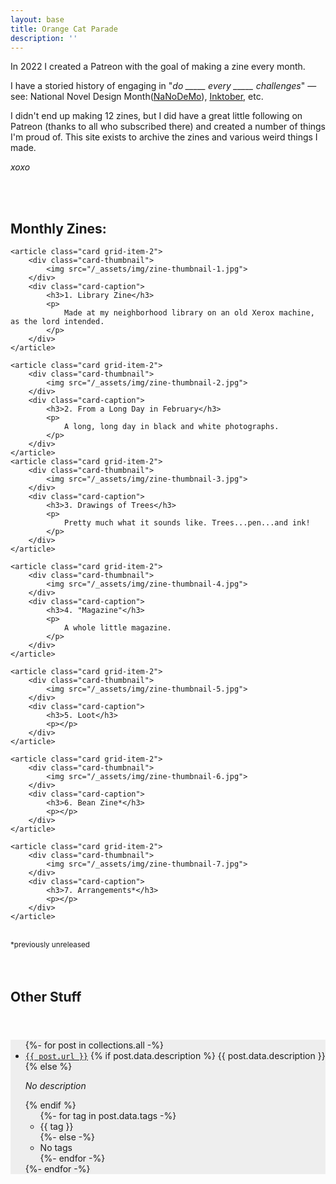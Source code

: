 ```yaml
---
layout: base
title: Orange Cat Parade
description: ''
---
```


<p>In 2022 I created a Patreon with the goal of <span class="orange">making a zine every month</span>.</p>

I have a storied history of engaging in "<em>do _____ every _____ challenges</em>" &mdash; see: 
National Novel Design Month([NaNoDeMo](https://blog.mjchamplin.com/2019/12/nanodemo/)), 
[Inktober](https://blog.mjchamplin.com/2019/12/inktober/), 
[]()
etc.

I didn't end up making 12 zines, but I did have a great little following on Patreon (thanks to all who subscribed there) and created a number of things I'm proud of. This site exists to archive the zines and various weird things I made. 

<em>xoxo</em>

<br/><br/>

## Monthly Zines: 

<div class="full-width-grid">

    <article class="card grid-item-2">
        <div class="card-thumbnail">
            <img src="/_assets/img/zine-thumbnail-1.jpg">
        </div>
        <div class="card-caption">
            <h3>1. Library Zine</h3>
            <p>
                Made at my neighborhood library on an old Xerox machine, as the lord intended.
            </p>
        </div>
    </article>

    <article class="card grid-item-2">
        <div class="card-thumbnail">
            <img src="/_assets/img/zine-thumbnail-2.jpg">
        </div>
        <div class="card-caption">
            <h3>2. From a Long Day in February</h3>
            <p>
                A long, long day in black and white photographs.
            </p>
        </div>
    </article>
    <article class="card grid-item-2">
        <div class="card-thumbnail">
            <img src="/_assets/img/zine-thumbnail-3.jpg">
        </div>
        <div class="card-caption">
            <h3>3. Drawings of Trees</h3>
            <p>
                Pretty much what it sounds like. Trees...pen...and ink!
            </p>
        </div>
    </article>

    <article class="card grid-item-2">
        <div class="card-thumbnail">
            <img src="/_assets/img/zine-thumbnail-4.jpg">
        </div>
        <div class="card-caption">
            <h3>4. "Magazine"</h3>
            <p>
                A whole little magazine.
            </p>
        </div>
    </article>

    <article class="card grid-item-2">
        <div class="card-thumbnail">
            <img src="/_assets/img/zine-thumbnail-5.jpg">
        </div>
        <div class="card-caption">
            <h3>5. Loot</h3>
            <p></p>
        </div>
    </article>

    <article class="card grid-item-2">
        <div class="card-thumbnail">
            <img src="/_assets/img/zine-thumbnail-6.jpg">
        </div>
        <div class="card-caption">
            <h3>6. Bean Zine*</h3>
            <p></p>
        </div>
    </article>

    <article class="card grid-item-2">
        <div class="card-thumbnail">
            <img src="/_assets/img/zine-thumbnail-7.jpg">
        </div>
        <div class="card-caption">
            <h3>7. Arrangements*</h3>
            <p></p>
        </div>
    </article>

</div>
<br/>
<small>*previously unreleased</small>
<br/><br/><br/>

## Other Stuff
<div style="margin: 4em 0; background-color: #eee">
    <ul>
    {%- for post in collections.all -%}
        <li class="archive-list-item">
            <a href="{{ post.url }}"><code>{{ post.url }}</code></a>
            {% if post.data.description %}
                {{ post.data.description }}
            {% else %}
                <p><em>No description</em></p>
            {% endif %}
            <ul>
                {%- for tag in post.data.tags -%}
                    <li class="tag">
                        {{ tag }}
                    </li>
                {%- else -%}
                    <li class="notags">
                        No tags
                    </li>
                {%- endfor -%}
            </ul>
      </li>
    {%- endfor -%}
    </ul>
</div>

